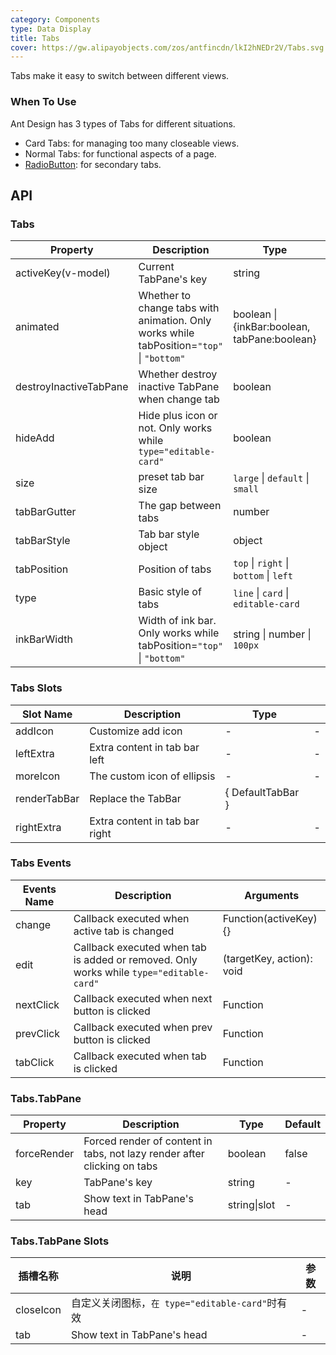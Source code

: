 ```yaml
---
category: Components
type: Data Display
title: Tabs
cover: https://gw.alipayobjects.com/zos/antfincdn/lkI2hNEDr2V/Tabs.svg
---
```


Tabs make it easy to switch between different views.

### When To Use

Ant Design has 3 types of Tabs for different situations.

- Card Tabs: for managing too many closeable views.
- Normal Tabs: for functional aspects of a page.
- [RadioButton](/ant-design/components/radio/): for secondary tabs.

## API

### Tabs

| Property | Description | Type | Default | Version |
| --- | --- | --- | --- | --- |
| activeKey(v-model) | Current TabPane's key | string | - |  |
| animated | Whether to change tabs with animation. Only works while tabPosition=`"top"` \| `"bottom"` | boolean \| {inkBar:boolean, tabPane:boolean} | `true`, `false` when `type="card"` |  |
| destroyInactiveTabPane | Whether destroy inactive TabPane when change tab | boolean | false |  |
| hideAdd | Hide plus icon or not. Only works while `type="editable-card"` | boolean | `false` | } |
| size | preset tab bar size | `large` \| `default` \| `small` | `default` |  |
| tabBarGutter | The gap between tabs | number | - |  |
| tabBarStyle | Tab bar style object | object | - |  |
| tabPosition | Position of tabs | `top` \| `right` \| `bottom` \| `left` | `top` |  |
| type | Basic style of tabs | `line` \| `card` \| `editable-card` | `line` |  |
| inkBarWidth | Width of ink bar. Only works while tabPosition=`"top"` \| `"bottom"` | string \| number \| `100px` | `100px` |  |  |

### Tabs Slots

| Slot Name    | Description                    | Type              |     |
| ------------ | ------------------------------ | ----------------- | --- |
| addIcon      | Customize add icon             | -                 | -   |
| leftExtra    | Extra content in tab bar left  | -                 | -   |
| moreIcon     | The custom icon of ellipsis    | -                 | -   |
| renderTabBar | Replace the TabBar             | { DefaultTabBar } |     |
| rightExtra   | Extra content in tab bar right | -                 | -   |

### Tabs Events

| Events Name | Description | Arguments |
| --- | --- | --- |
| change | Callback executed when active tab is changed | Function(activeKey) {} |
| edit | Callback executed when tab is added or removed. Only works while `type="editable-card"` | (targetKey, action): void |
| nextClick | Callback executed when next button is clicked | Function |
| prevClick | Callback executed when prev button is clicked | Function |
| tabClick | Callback executed when tab is clicked | Function |

### Tabs.TabPane

| Property | Description | Type | Default |
| --- | --- | --- | --- |
| forceRender | Forced render of content in tabs, not lazy render after clicking on tabs | boolean | false |
| key | TabPane's key | string | - |
| tab | Show text in TabPane's head | string\|slot | - |

### Tabs.TabPane Slots

| 插槽名称  | 说明                                            | 参数 |
| --------- | ----------------------------------------------- | ---- |
| closeIcon | 自定义关闭图标，`在 type="editable-card"`时有效 | -    |
| tab       | Show text in TabPane's head                     | -    |
